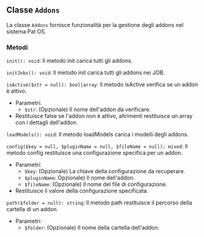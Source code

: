 ## Classe `Addons`

La classe `Addons` fornisce funzionalità per la gestione degli addons nel sistema Pat OS.

### Metodi

`init(): void`: Il metodo init carica tutti gli addons.

`initJobs(): void`: Il metodo init carica tutti gli addons nei JOB.

`isActive($str = null): bool|array`: Il metodo isActive verifica se un addon è attivo.

* Parametri:
  * `$str`: (Opzionale) Il nome dell'addon da verificare.
* Restituisce false se l'addon non è attivo, altrimenti restituisce un array con i dettagli dell'addon.

`loadModels(): void`: Il metodo loadModels carica i modelli degli addons.

`config($key = null, $pluginName = null, $fileName = null): mixed`: Il metodo config restituisce una configurazione specifica per un addon.

* Parametri:
  * `$key`: (Opzionale) La chiave della configurazione da recuperare.
  * `$pluginName`: Opzionale) Il nome dell'addon.
  * `$fileName`: (Opzionale) Il nome del file di configurazione.
* Restituisce il valore della configurazione specificata.

`path($folder = null): string`: Il metodo path restituisce il percorso della cartella di un addon.

* Parametri:
  * `$folder`: (Opzionale) Il nome della cartella dell'addon.
